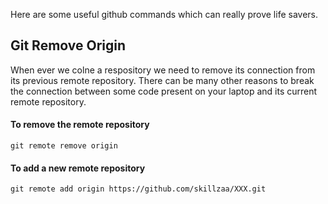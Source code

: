 
Here are some useful github commands which can really prove life savers.

## Git Remove Origin
When ever we colne a respository we need to remove its connection from its previous remote repository.
There can be many other reasons to break the connection between some code present on your laptop and its current remote repository.

#### To remove the remote repository 
```
git remote remove origin
```
#### To add a new remote repository 
```
git remote add origin https://github.com/skillzaa/XXX.git
```